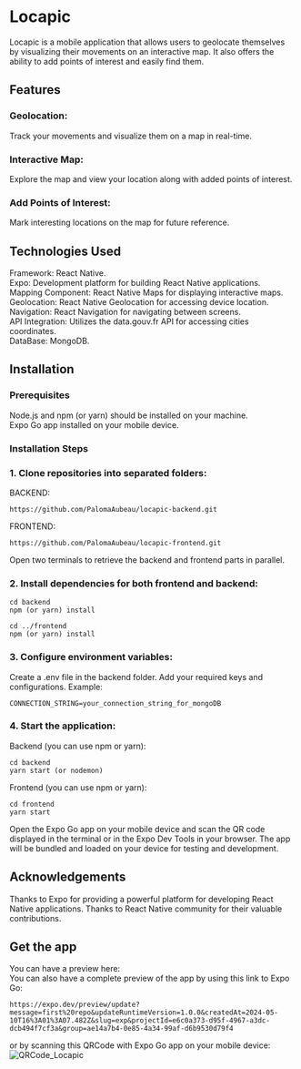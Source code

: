 # Locapic
Locapic is a mobile application that allows users to geolocate themselves by visualizing their movements on an interactive map. It also offers the ability to add points of interest and easily find them.


## Features
### Geolocation: 
Track your movements and visualize them on a map in real-time.
### Interactive Map: 
Explore the map and view your location along with added points of interest.
### Add Points of Interest: 
Mark interesting locations on the map for future reference.

## Technologies Used
Framework: React Native.\
Expo: Development platform for building React Native applications.\
Mapping Component: React Native Maps for displaying interactive maps.\
Geolocation: React Native Geolocation for accessing device location.\
Navigation: React Navigation for navigating between screens.\
API Integration: Utilizes the data.gouv.fr API for accessing cities coordinates.\
DataBase: MongoDB.

## Installation
### Prerequisites
Node.js and npm (or yarn) should be installed on your machine.\
Expo Go app installed on your mobile device.

### Installation Steps
### 1. Clone repositories into  separated folders:

BACKEND:
```
https://github.com/PalomaAubeau/locapic-backend.git
```
FRONTEND:
```
https://github.com/PalomaAubeau/locapic-frontend.git
```
Open two terminals to retrieve the backend and frontend parts in parallel.
### 2. Install dependencies for both frontend and backend:

```
cd backend
npm (or yarn) install
```
```
cd ../frontend
npm (or yarn) install
```

### 3. Configure environment variables:
Create a .env file in the backend folder.
Add your required keys and configurations.
Example:
```
CONNECTION_STRING=your_connection_string_for_mongoDB
```
### 4. Start the application:
Backend (you can use npm or yarn):
```
cd backend
yarn start (or nodemon)
```
Frontend (you can use npm or yarn):
```
cd frontend
yarn start
```
Open the Expo Go app on your mobile device and scan the QR code displayed in the terminal or in the Expo Dev Tools in your browser.
The app will be bundled and loaded on your device for testing and development.

## Acknowledgements
Thanks to Expo for providing a powerful platform for developing React Native applications.
Thanks to React Native community for their valuable contributions.

## Get the app
You can have a preview here:\
You can also have a complete preview of the app by using this link to Expo Go:
```
https://expo.dev/preview/update?message=first%20repo&updateRuntimeVersion=1.0.0&createdAt=2024-05-10T16%3A01%3A07.482Z&slug=exp&projectId=e6c0a373-d95f-4967-a3dc-dcb494f7cf3a&group=ae14a7b4-0e85-4a34-99af-d6b9530d79f4
```
or by scanning this QRCode with Expo Go app on your mobile device:\
![QRCode_Locapic](https://github.com/PalomaAubeau/locapic-backend/assets/154338327/df4af7d6-4dd9-495c-800f-59044881f098)
